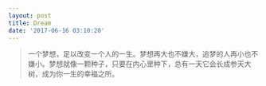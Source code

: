 ```yaml
---
layout: post
title: Dream
date: '2017-06-16 03:10:20'
---
```


> 一个梦想，足以改变一个人的一生。梦想再大也不嫌大，追梦的人再小也不嫌小。梦想就像一颗种子，只要在内心里种下，总有一天它会长成参天大树，成为你一生的幸福之所。